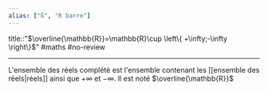 ```yaml
---
alias: ["ℝ̄", "R barre"]
---
```

title::"$\overline{\mathbb{R}}=\mathbb{R}\cup \left\{ +\infty;-\infty \right\}$"
#maths #no-review 

----
L'ensemble des réels complété est l'ensemble contenant les [[ensemble des réels|réels]] ainsi que $+\infty$ et $-\infty$.
Il est noté $\overline{\mathbb{R}}$